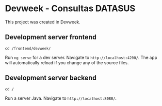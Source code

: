 # Devweek - Consultas DATASUS

This project was created in Devweek.

## Development server frontend
```shell
cd /frontend/devweek/
```
Run `ng serve` for a dev server. Navigate to `http://localhost:4200/`. The app will automatically reload if you change any of the source files.

## Development server backend
```shell
cd /
```
Run a server Java. Navigate to `http://localhost:8080/`. 
